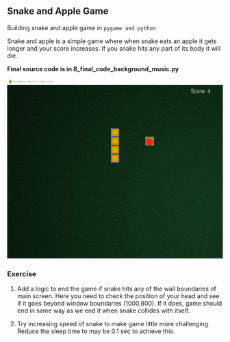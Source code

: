 ## Snake and Apple Game
Building snake and apple game in `pygame and python`

Snake and apple is a simple game where when snake eats an apple it gets longer and your score increases. If you snake hits any part of its body it will die.

**Final source code is in 8_final_code_background_music.py**

![](game_preview.gif)

### Exercise

1. Add a logic to end the game if snake hits any of the wall boundaries of main screen. 
Here you need to check the position of your head and see if it goes beyond window boundaries (1000,800). 
If it does, game should end in same way as we end it when snake collides with itself.

2. Try increasing speed of snake to make game little more challenging.  Reduce the sleep time to may be 0.1 sec to achieve this.



